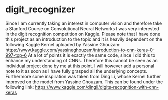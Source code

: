 # digit_recognizer

Since I am currently taking an interest in computer vision and therefore take a Stanford Course on Convolutional Neural Networks I was very interested in the digit recognition competition on Kaggle.
Please note that I have done this project as an introduction to the topic and it is heavily dependent on the following Kaggle Kernel uploaded by Yassine Ghouzam:
https://www.kaggle.com/yassineghouzam/introduction-to-cnn-keras-0-997-top-6
At a lot of points it is exactly the same code, since I did this to enhance my understanding of CNNs. Therefore this cannot be seen as an individual project done by me at this point.
I will however add a personal note to it as soon as I have fully grasped all the underlying concepts.
Furthermore some inspiration was taken from Ding Li, whose Kernel further improved on the model from Yassine Ghouzam. This can be found under the following link:
https://www.kaggle.com/dingli/digits-recognition-with-cnn-keras
